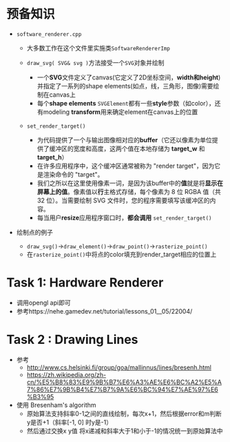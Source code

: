 # 预备知识

- `software_renderer.cpp`

  - 大多数工作在这个文件里实施类`SoftwareRendererImp`
  - `draw_svg( SVG& svg )`方法接受一个`SVG`对象并绘制
    - 一个**SVG**文件定义了canvas(它定义了2D坐标空间，**width和height**)并指定了一系列的shape elements(如点，线，三角形，图像)需要绘制在canvas上
    - 每个**shape elements** `SVGElement`都有一些**style**参数（如color），还有modeling **transform**用来确定element在canvas上的位置

  - `set_render_target()`
    - 为代码提供了一个与输出图像相对应的**buffer**（它还以像素为单位提供了缓冲区的宽度和高度，这两个值在本地存储为 **target_w** 和 **target_h**）
    - 在许多应用程序中，这个缓冲区通常被称为 "render target"，因为它是渲染命令的 "target"。
    - 我们之所以在这里使用像素一词，是因为该buffer中的**值**就是将**显示在屏幕上的值**。像素值以**行**主格式存储，每个像素为 8 位 RGBA 值（共 32 位）。当需要绘制 SVG 文件时，您的程序需要填写该缓冲区的内容。
    - 每当用户**resize**应用程序窗口时，**都会调用** `set_render_target()`

- 绘制点的例子
  - `draw_svg()`->`draw_element()`->`draw_point()`->`rasterize_point()`
  - 在`rasterize_point()`中将点的color填充到render_target相应的位置上

# Task 1: Hardware Renderer

- 调用opengl api即可
- 参考https://nehe.gamedev.net/tutorial/lessons_01__05/22004/

# Task 2 : Drawing Lines

- 参考 
  - http://www.cs.helsinki.fi/group/goa/mallinnus/lines/bresenh.html
  - https://zh.wikipedia.org/zh-cn/%E5%B8%83%E9%9B%B7%E6%A3%AE%E6%BC%A2%E5%A7%86%E7%9B%B4%E7%B7%9A%E6%BC%94%E7%AE%97%E6%B3%95
- 使用 Bresenham's algorithm
  - 原始算法支持斜率0-1之间的直线绘制，每次x+1，然后根据error和m判断y是否+1（斜率[-1, 0] 时y是-1）
  - 然后通过交换x y值 将x递减和斜率大于1和小于-1的情况统一到原始算法中

















































